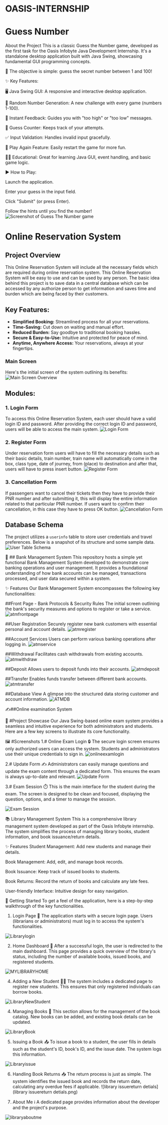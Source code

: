 # OASIS-INTERNSHIP

# Guess Number
About the Project
This is a classic Guess the Number game, developed as the first task for the Oasis Infobyte Java Development Internship. It's a standalone desktop application built with Java Swing, showcasing fundamental GUI programming concepts.

🎯 The objective is simple: guess the secret number between 1 and 100!

✨ Key Features:

🖥️ Java Swing GUI: A responsive and interactive desktop application.

🎲 Random Number Generation: A new challenge with every game (numbers 1-100).

💬 Instant Feedback: Guides you with "too high" or "too low" messages.

🔢 Guess Counter: Keeps track of your attempts.

✅ Input Validation: Handles invalid input gracefully.

🔄 Play Again Feature: Easily restart the game for more fun.

👨‍💻 Educational: Great for learning Java GUI, event handling, and basic game logic.

▶️ How to Play:

Launch the application.

Enter your guess in the input field.

Click "Submit" (or press Enter).

Follow the hints until you find the number!
![Screenshot of Guess The Number game](GuessNumber.png)


# Online Reservation System

## Project Overview
This Online Reservation System will include all the necessary fields which are required during online reservation system. This Online Reservation System will be easy to use and can be used by any person. The basic idea behind this project is to save data in a central database which can be accessed by any authorize person to get information and saves time and burden which are being faced by their customers.

## Key Features:
* **Simplified Booking:** Streamlined process for all your reservations.
* **Time-Saving:** Cut down on waiting and manual effort.
* **Reduced Burden:** Say goodbye to traditional booking hassles.
* **Secure & Easy-to-Use:** Intuitive and protected for peace of mind.
* **Anytime, Anywhere Access:** Your reservations, always at your fingertips.

### Main Screen
Here's the initial screen of the system outlining its benefits:
![Main Screen Overview](Screenshot%202025-07-09%20214235.png)

## Modules:

### 1. Login Form
To access this Online Reservation System, each user should have a valid login ID and password. After providing the correct login ID and password, users will be able to access the main system.
![Login Form](Screenshot%202025-07-09%20214252.png)

### 2. Register Form
Under reservation form users will have to fill the necessary details such as their basic details, train number, train name will automatically come in the box, class type, date of journey, from (place) to destination and after that, users will have to press insert button.
![Register Form](Screenshot%202025-07-09%20214245.png)

### 3. Cancellation Form
If passengers want to cancel their tickets then they have to provide their PNR number and after submitting it, this will display the entire information related to that particular PNR number. If users want to confirm their cancellation, in this case they have to press OK button.
![Cancellation Form](Screenshot%202025-07-09%20214227.png)

## Database Schema
The project utilizes a `userinfo` table to store user credentials and travel preferences. Below is a snapshot of its structure and some sample data.
![User Table Schema](Screenshot%202025-07-09%20215357.png)



🏦 ## Bank Management System
This repository hosts a simple yet functional Bank Management System developed to demonstrate core banking operations and user management. It provides a foundational understanding of how bank accounts can be managed, transactions processed, and user data secured within a system.

✨ Features
Our Bank Management System encompasses the following key functionalities:

##Front Page - Bank Protocols & Security Rules
The initial screen outlining the bank's security measures and options to register or take a service.
![atmfrontpage](atmfrontpage.png)

##User Registration
Securely register new bank customers with essential personal and account details.
![atmregister](atmregister.png)

##Account Services
Users can perform various banking operations after logging in.
![atmservice](atmservice.png)

##Withdrawal
Facilitates cash withdrawals from existing accounts.
![atmwithdraw](atmwithdraw.png)

##Deposit
Allows users to deposit funds into their accounts.
![atmdeposit](atmdeposit.png)

##Transfer
Enables funds transfer between different bank accounts.
![atmtransfer](atmtransfer.png)

##Database View
A glimpse into the structured data storing customer and account information.
![ATMDB](ATMDB.png)



✍️##Online examination System

🚀 #Project Showcase
Our Java Swing-based online exam system provides a seamless and intuitive experience for both administrators and students. Here are a few key screens to illustrate its core functionality.

🖼️ #Screenshots
1.# Online Exam Login 🔒
The secure login screen ensures only authorized users can access the system. Students and administrators use their unique credentials to sign in.
![onlineexamlogin](onlineexamlogin.png)

2.# Update Form ✍️
Administrators can easily manage questions and update the exam content through a dedicated form. This ensures the exam is always up-to-date and relevant.
![Update Form](Update%20form.png)


3.# Exam Session ⏱️
This is the main interface for the student during the exam. The screen is designed to be clean and focused, displaying the question, options, and a timer to manage the session.

![Exam Session](examsession.png)

📚 Library Management System
This is a comprehensive library management system developed as part of the Oasis Infobyte internship. The system simplifies the process of managing library books, student information, and book issuance/return details.

✨ Features
Student Management: Add new students and manage their details.

Book Management: Add, edit, and manage book records.

Book Issuance: Keep track of issued books to students.

Book Returns: Record the return of books and calculate any late fees.

User-friendly Interface: Intuitive design for easy navigation.

🚀 Getting Started
To get a feel of the application, here is a step-by-step walkthrough of the key functionalities.

1. Login Page 🔑
The application starts with a secure login page. Users (librarians or administrators) must log in to access the system's functionalities.

![Librarylogin](Librarylogin.png)

2. Home Dashboard 🏡
After a successful login, the user is redirected to the main dashboard. This page provides a quick overview of the library's status, including the number of available books, issued books, and registered students.

![MYLIBRARYHOME](MYLIBRARYHOME.png)


4. Adding a New Student 🧑‍🎓
The system includes a dedicated page to register new students. This ensures that only registered individuals can borrow books.

![LibraryNewStudent](LibraryNewStudent.png)

4. Managing Books 📖
This section allows for the management of the book catalog. New books can be added, and existing book details can be updated.

![LibraryBook](LibraryBook.png)

5. Issuing a Book 📤
To issue a book to a student, the user fills in details such as the student's ID, book's ID, and the issue date. The system logs this information.

![Libraryissue](Libraryissue.png)

6. Handling Book Returns 📥
The return process is just as simple. The system identifies the issued book and records the return date, calculating any overdue fees if applicable.
![library issuereturn detials](library issuereturn detials.png)

7. About Me ℹ️
A dedicated page provides information about the developer and the project's purpose.

![libraryaboutme](libraryaboutme.png)

